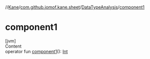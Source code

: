 //[Kane](../../index.md)/[com.github.jomof.kane.sheet](../index.md)/[DataTypeAnalysis](index.md)/[component1](component1.md)



# component1  
[jvm]  
Content  
operator fun [component1](component1.md)(): [Int](https://kotlinlang.org/api/latest/jvm/stdlib/kotlin/-int/index.html)  



